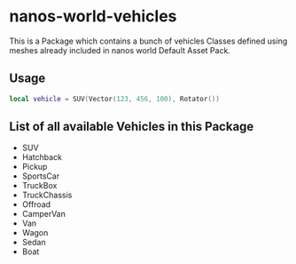 # nanos-world-vehicles

This is a Package which contains a bunch of vehicles Classes defined using meshes already included in nanos world Default Asset Pack.


## Usage

```lua
local vehicle = SUV(Vector(123, 456, 100), Rotator())
```


## List of all available Vehicles in this Package

- SUV
- Hatchback
- Pickup
- SportsCar
- TruckBox
- TruckChassis
- Offroad
- CamperVan
- Van
- Wagon
- Sedan
- Boat
